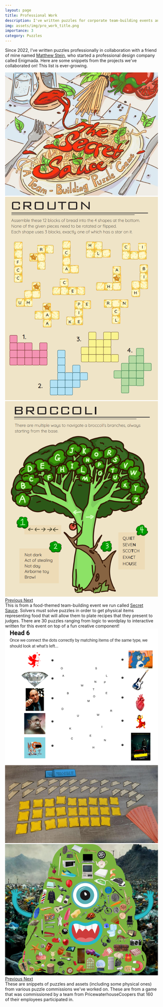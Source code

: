```yaml
---
layout: page
title: Professional Work
description: I've written puzzles for corporate team-building events and commissions for tech and finance companies. My most recent project was run for a 160-person team at Pricewaterhouse Coopers.
img: assets/img/pro_work_title.png
importance: 3
category: Puzzles
---
```


Since 2022, I've written puzzles professionally in collaboration with a friend of mine named <a href="https://www.steinium.com/">Matthew Stein</a>, who started a professional design company called Enigmada. Here are some snippets from the projects we've collaborated on! This list is ever-growing.

<div id="secretsauceCarousel" class="carousel slide">
  <div class="carousel-inner">
    <div class="carousel-item active">
      <img class="d-block w-100" src="/assets/img/secret_sauce_title.png">
    </div>
    <div class="carousel-item">
      <img class="d-block w-100" src="/assets/img/secret_sauce_crouton.png">
    </div>
    <div class="carousel-item">
      <img class="d-block w-100" src="/assets/img/secret_sauce_broccoli.png">
    </div>
  </div>
  <a class="carousel-control-prev" href="#secretsauceCarousel" role="button" data-slide="prev">
    <span class="carousel-control-prev-icon" aria-hidden="true"></span>
    <span class="sr-only">Previous</span>
  </a>
  <a class="carousel-control-next" href="#secretsauceCarousel" role="button" data-slide="next">
    <span class="carousel-control-next-icon" aria-hidden="true"></span>
    <span class="sr-only">Next</span>
  </a>
</div>
<div class="caption">
    This is from a food-themed team-building event we run called <a href="https://www.steinium.com/teambuilding">Secret Sauce</a>. Solvers must solve puzzles in order to get physical items representing food that will allow them to plate recipes that they present to judges. There are 30 puzzles ranging from logic to wordplay to interactive written for this event on top of a fun creative component!
</div>

<div id="caperCarousel" class="carousel slide">
  <div class="carousel-inner">
    <div class="carousel-item active">
      <img class="d-block w-100" src="/assets/img/caper1.png">
    </div>
    <div class="carousel-item">
      <img class="d-block w-100" src="/assets/img/caper2.png">
    </div>
    <div class="carousel-item">
      <img class="d-block w-100" src="/assets/img/caper3.png">
    </div>
  </div>
  <a class="carousel-control-prev" href="#caperCarousel" role="button" data-slide="prev">
    <span class="carousel-control-prev-icon" aria-hidden="true"></span>
    <span class="sr-only">Previous</span>
  </a>
  <a class="carousel-control-next" href="#caperCarousel" role="button" data-slide="next">
    <span class="carousel-control-next-icon" aria-hidden="true"></span>
    <span class="sr-only">Next</span>
  </a>
</div>
<div class="caption">
    These are snippets of puzzles and assets (including some physical ones) from various puzzle commissions we've worked on. These are from a game that was commissioned by a team from PricewaterhouseCoopers that 160 of their employees participated in.
</div>